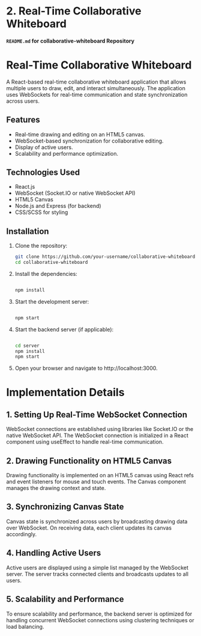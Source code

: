 # **2. Real-Time Collaborative Whiteboard**

#### `README.md` for **collaborative-whiteboard** Repository


# Real-Time Collaborative Whiteboard

A React-based real-time collaborative whiteboard application that allows multiple users to draw, edit, and interact simultaneously. The application uses WebSockets for real-time communication and state synchronization across users.

## Features

- Real-time drawing and editing on an HTML5 canvas.
- WebSocket-based synchronization for collaborative editing.
- Display of active users.
- Scalability and performance optimization.

## Technologies Used

- React.js
- WebSocket (Socket.IO or native WebSocket API)
- HTML5 Canvas
- Node.js and Express (for backend)
- CSS/SCSS for styling

## Installation

1. Clone the repository:

   ```bash
   git clone https://github.com/your-username/collaborative-whiteboard.git
   cd collaborative-whiteboard

2. Install the dependencies:

   ```bash

   npm install

3. Start the development server:

   ```bash

   npm start

4. Start the backend server (if applicable):

   ```bash

   cd server
   npm install
   npm start

5. Open your browser and navigate to http://localhost:3000.

# Implementation Details

## 1. Setting Up Real-Time WebSocket Connection

WebSocket connections are established using libraries like Socket.IO or the native WebSocket API. The WebSocket connection is initialized in a React component using useEffect to handle real-time communication.

## 2. Drawing Functionality on HTML5 Canvas

Drawing functionality is implemented on an HTML5 canvas using React refs and event listeners for mouse and touch events. The Canvas component manages the drawing context and state.

## 3. Synchronizing Canvas State

Canvas state is synchronized across users by broadcasting drawing data over WebSocket. On receiving data, each client updates its canvas accordingly.

## 4. Handling Active Users

Active users are displayed using a simple list managed by the WebSocket server. The server tracks connected clients and broadcasts updates to all users.

## 5. Scalability and Performance

To ensure scalability and performance, the backend server is optimized for handling concurrent WebSocket connections using clustering techniques or load balancing.

